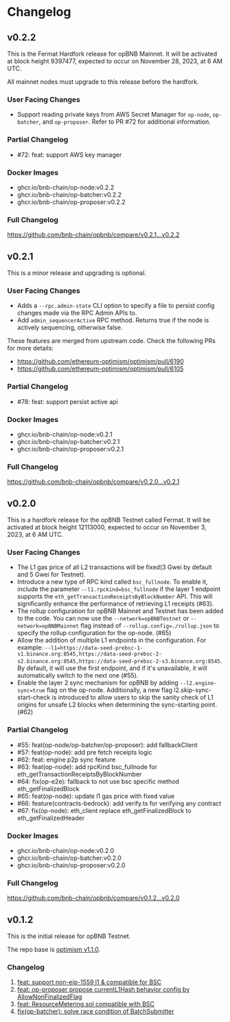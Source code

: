 # Changelog

## v0.2.2

This is the Fermat Hardfork release for opBNB Mainnet.
It will be activated at block height 9397477, expected to occur on November 28, 2023, at 6 AM UTC.

All mainnet nodes must upgrade to this release before the hardfork.

### User Facing Changes

- Support reading private keys from AWS Secret Manager for `op-node`, `op-batcher`, and `op-proposer`. Refer to PR #72 for additional information.

### Partial Changelog

- #72: feat: support AWS key manager

### Docker Images

- ghcr.io/bnb-chain/op-node:v0.2.2
- ghcr.io/bnb-chain/op-batcher:v0.2.2
- ghcr.io/bnb-chain/op-proposer:v0.2.2

### Full Changelog

https://github.com/bnb-chain/opbnb/compare/v0.2.1...v0.2.2

## v0.2.1

This is a minor release and upgrading is optional.

### User Facing Changes

- Adds a `--rpc.admin-state` CLI option to specify a file to persist config changes made via the RPC Admin APIs to.
- Add `admin_sequencerActive` RPC method. Returns true if the node is actively sequencing, otherwise false.

These features are merged from upstream code. Check the following PRs for more details:
- https://github.com/ethereum-optimism/optimism/pull/6190
- https://github.com/ethereum-optimism/optimism/pull/6105

### Partial Changelog

- #78: feat: support persist active api

### Docker Images

- ghcr.io/bnb-chain/op-node:v0.2.1
- ghcr.io/bnb-chain/op-batcher:v0.2.1
- ghcr.io/bnb-chain/op-proposer:v0.2.1

### Full Changelog

https://github.com/bnb-chain/opbnb/compare/v0.2.0...v0.2.1


## v0.2.0

This is a hardfork release for the opBNB Testnet called Fermat.
It will be activated at block height 12113000, expected to occur on November 3, 2023, at 6 AM UTC.

### User Facing Changes

- The L1 gas price of all L2 transactions will be fixed(3 Gwei by default and 5 Gwei for Testnet).
- Introduce a new type of RPC kind called `bsc_fullnode`. To enable it, include the parameter `--l1.rpckind=bsc_fullnode` if the layer 1 endpoint supports the `eth_getTransactionReceiptsByBlockNumber` API. This will significantly enhance the performance of retrieving L1 receipts (#63).
- The rollup configuration for opBNB Mainnet and Testnet has been added to the code. You can now use the `--network=opBNBTestnet` or `--network=opBNBMainnet` flag instead of `--rollup.config=./rollup.json` to specify the rollup configuration for the op-node. (#65)
-  Allow the addition of multiple L1 endpoints in the configuration. For example: `--l1=https://data-seed-prebsc-1-s1.binance.org:8545,https://data-seed-prebsc-2-s2.binance.org:8545,https://data-seed-prebsc-2-s3.binance.org:8545`. By default, it will use the first endpoint, and if it's unavailable, it will automatically switch to the next one (#55).
- Enable the layer 2 sync mechanism for opBNB by adding `--l2.engine-sync=true` flag on the op-node. Additionally, a new flag ﻿l2.skip-sync-start-check is introduced to allow users to skip the sanity check of L1 origins for unsafe L2 blocks when determining the sync-starting point. (#62)

### Partial Changelog

- #55: feat(op-node/op-batcher/op-proposer): add fallbackClient
- #57: feat(op-node): add pre fetch receipts logic
- #62: feat: engine p2p sync feature
- #63: feat(op-node): add rpcKind bsc_fullnode for eth_getTransactionReceiptsByBlockNumber
- #64: fix(op-e2e): fallback to not use bsc specific method eth_getFinalizedBlock
- #65: feat(op-node): update l1 gas price with fixed value
- #66: feature(contracts-bedrock): add verify.ts for verifying any contract
- #67: fix(op-node): eth_client replace eth_getFinalizedBlock to eth_getFinalizedHeader

### Docker Images

- ghcr.io/bnb-chain/op-node:v0.2.0
- ghcr.io/bnb-chain/op-batcher:v0.2.0
- ghcr.io/bnb-chain/op-proposer:v0.2.0

### Full Changelog

https://github.com/bnb-chain/opbnb/compare/v0.1.2...v0.2.0

## v0.1.2

This is the initial release for opBNB Testnet.

The repo base is [optimism v1.1.0](https://github.com/ethereum-optimism/optimism/releases/tag/op-node%2Fv1.1.0).

### Changelog

1. [feat: support non-eip-1559 l1 & compatible for BSC](https://github.com/bnb-chain/opbnb/commit/2867cfac0a3b4a505e2cac73f7659b0bef5743e5)
2. [feat: op-proposer propose currentL1Hash behavior config by AllowNonFinalizedFlag](https://github.com/bnb-chain/opbnb/commit/19602ccb037073301296875e3c4d4d9d97b8e99c)
3. [feat: ResourceMetering.sol compatible with BSC](https://github.com/bnb-chain/opbnb/commit/2ce30b27b6c2352d330522b8397ed8f8ef72f1a8)
4. [fix(op-batcher): solve race condition of BatchSubmitter](https://github.com/bnb-chain/opbnb/pull/5)

